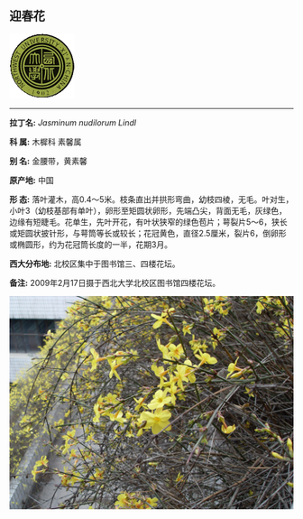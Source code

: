 ## 迎春花

![西北大学校园网络植物志](JPG/nwu.gif)

---

**拉丁名:**  _Jasminum nudilorum Lindl_

**科 属:** 木樨科 素馨属

**别 名:** 金腰带，黄素馨

**原产地:** 中国

**形  态:** 落叶灌木，高0.4～5米。枝条直出并拱形弯曲，幼枝四棱，无毛。叶对生，小叶3（幼枝基部有单叶），卵形至矩圆状卵形，先端凸尖，背面无毛，灰绿色，边缘有短睫毛。花单生，先叶开花，有叶状狭窄的绿色苞片；萼裂片5～6，狭长或矩圆状披针形，与萼筒等长或较长；花冠黄色，直径2.5厘米，裂片6，倒卵形或椭圆形，约为花冠筒长度的一半，花期3月。

**西大分布地:** 北校区集中于图书馆三、四楼花坛。　

**备注:** 2009年2月17日摄于西北大学北校区图书馆四楼花坛。

![迎春花](JPG/迎春花.JPG) 

